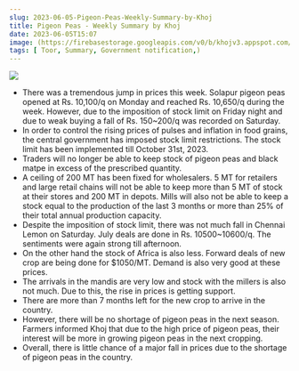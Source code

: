 ```yaml
---
slug: 2023-06-05-Pigeon-Peas-Weekly-Summary-by-Khoj
title: Pigeon Peas - Weekly Summary by Khoj 
date: 2023-06-05T15:07
image: (https://firebasestorage.googleapis.com/v0/b/khojv3.appspot.com/o/posts%2FtLxgJhW25JznnCWqb1Yc%2FBI0NgY4c5a2kTTWyZ3Ah?alt=media&token=34210667-cbc0-4021-b96c-21e163c00acb)
tags: [ Toor, Summary, Government notification,)
--- 
```


![](https://firebasestorage.googleapis.com/v0/b/khojv3.appspot.com/o/posts%2FtLxgJhW25JznnCWqb1Yc%2FBI0NgY4c5a2kTTWyZ3Ah?alt=media&token=34210667-cbc0-4021-b96c-21e163c00acb)
- There was a tremendous jump in prices this week. Solapur pigeon peas opened at Rs. 10,100/q on Monday and reached Rs. 10,650/q during the week. However, due to the imposition of stock limit on Friday night and due to weak buying a fall of Rs. 150~200/q was recorded on Saturday.
- In order to control the rising prices of pulses and inflation in food grains, the central government has imposed stock limit restrictions. The stock limit has been implemented till October 31st, 2023.
- Traders will no longer be able to keep stock of pigeon peas and black matpe in excess of the prescribed quantity.
- A ceiling of 200 MT has been fixed for wholesalers. 5 MT for retailers and large retail chains will not be able to keep more than 5 MT of stock at their stores and 200 MT in depots. Mills will also not be able to keep a stock equal to the production of the last 3 months or more than 25% of their total annual production capacity.
- Despite the imposition of stock limit, there was not much fall in Chennai Lemon on Saturday. July deals are done in Rs. 10500~10600/q. The sentiments were again strong till afternoon.
- On the other hand the stock of Africa is also less. Forward deals of new crop are being done for $1050/MT. Demand is also very good at these prices.
- The arrivals in the mandis are very low and stock with the millers is also not much. Due to this, the rise in prices is getting support.
- There are more than 7 months left for the new crop to arrive in the country. 
- However, there will be no shortage of pigeon peas in the next season. Farmers informed Khoj that due to the high price of pigeon peas, their interest will be more in growing pigeon peas in the next cropping.
- Overall, there is little chance of a major fall in prices due to the shortage of pigeon peas in the country.
